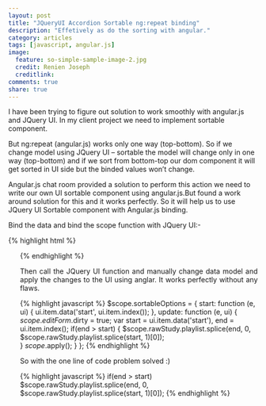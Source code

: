 ```yaml
---
layout: post
title: "JQueryUI Accordion Sortable ng:repeat binding"
description: "Effetively as do the sorting with angular."
category: articles
tags: [javascript, angular.js]
image:
  feature: so-simple-sample-image-2.jpg
  credit: Renien Joseph
  creditlink: 
comments: true
share: true
---
```


I have been trying to figure out solution to work smoothly with angular.js and JQuery UI. In my client project we need to implement sortable component.

But ng:repeat (angular.js) works only one way (top-bottom). So if we change model using JQuery UI – sortable the model will change only in one way (top-bottom) and if we sort from bottom-top our dom component it will get sorted in UI side but the binded values won’t change.

Angular.js chat room provided a solution to perform this action we need to write our own UI sortable component using angular.js.But found a work around solution for this and it works perfectly. So it will help us to use JQuery UI Sortable component with Angular.js binding.

Bind the data and bind the scope function with JQuery UI:-

{% highlight html %}
<ul ui-sortable="sortableOptions" ng:model="rawStudy.playlist"/>
{% endhighlight %}

<p align="justify">
Then call the JQuery UI function and manually change data model and apply the changes to the UI using anglar. It works perfectly without any flaws.
</p>

{% highlight javascript %}
$scope.sortableOptions = {
  start: function (e, ui) {
    ui.item.data('start', ui.item.index());
 },
update: function (e, ui) {
   $scope.editForm.$dirty = true;
   var start = ui.item.data('start'),
   end = ui.item.index();
   if(end > start) { 
      $scope.rawStudy.playlist.splice(end, 0, $scope.rawStudy.playlist.splice(start, 1)[0]);   
   }
   $scope.$apply();
 }
};
{% endhighlight %}

So with the one line of code problem solved :)

{% highlight javascript %}
if(end > start)
 $scope.rawStudy.playlist.splice(end, 0, $scope.rawStudy.playlist.splice(start, 1)[0]);
{% endhighlight %}
